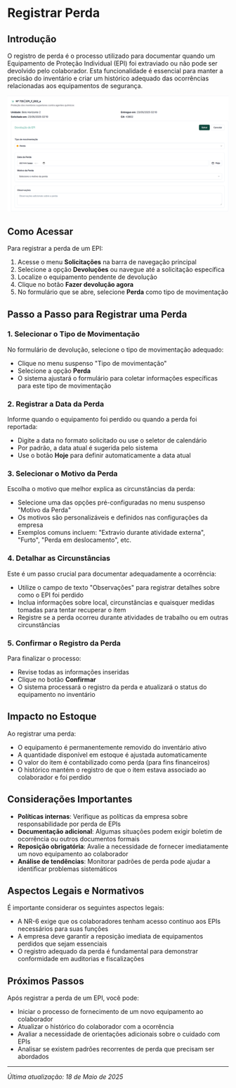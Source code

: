 # Registrar Perda

## Introdução

O registro de perda é o processo utilizado para documentar quando um Equipamento de Proteção Individual (EPI) foi extraviado ou não pode ser devolvido pelo colaborador. Esta funcionalidade é essencial para manter a precisão do inventário e criar um histórico adequado das ocorrências relacionadas aos equipamentos de segurança.

![Formulário de Registro de Perda](<../../.gitbook/assets/image (47).png>)

## Como Acessar

Para registrar a perda de um EPI:

1. Acesse o menu **Solicitações** na barra de navegação principal
2. Selecione a opção **Devoluções** ou navegue até a solicitação específica
3. Localize o equipamento pendente de devolução
4. Clique no botão **Fazer devolução agora**
5. No formulário que se abre, selecione **Perda** como tipo de movimentação

## Passo a Passo para Registrar uma Perda

### 1. Selecionar o Tipo de Movimentação

No formulário de devolução, selecione o tipo de movimentação adequado:

* Clique no menu suspenso "Tipo de movimentação"
* Selecione a opção **Perda**
* O sistema ajustará o formulário para coletar informações específicas para este tipo de movimentação

### 2. Registrar a Data da Perda

Informe quando o equipamento foi perdido ou quando a perda foi reportada:

* Digite a data no formato solicitado ou use o seletor de calendário
* Por padrão, a data atual é sugerida pelo sistema
* Use o botão **Hoje** para definir automaticamente a data atual

### 3. Selecionar o Motivo da Perda

Escolha o motivo que melhor explica as circunstâncias da perda:

* Selecione uma das opções pré-configuradas no menu suspenso "Motivo da Perda"
* Os motivos são personalizáveis e definidos nas configurações da empresa
* Exemplos comuns incluem: "Extravio durante atividade externa", "Furto", "Perda em deslocamento", etc.

### 4. Detalhar as Circunstâncias

Este é um passo crucial para documentar adequadamente a ocorrência:

* Utilize o campo de texto "Observações" para registrar detalhes sobre como o EPI foi perdido
* Inclua informações sobre local, circunstâncias e quaisquer medidas tomadas para tentar recuperar o item
* Registre se a perda ocorreu durante atividades de trabalho ou em outras circunstâncias

### 5. Confirmar o Registro da Perda

Para finalizar o processo:

* Revise todas as informações inseridas
* Clique no botão **Confirmar**
* O sistema processará o registro da perda e atualizará o status do equipamento no inventário

## Impacto no Estoque

Ao registrar uma perda:

* O equipamento é permanentemente removido do inventário ativo
* A quantidade disponível em estoque é ajustada automaticamente
* O valor do item é contabilizado como perda (para fins financeiros)
* O histórico mantém o registro de que o item estava associado ao colaborador e foi perdido

## Considerações Importantes

* **Políticas internas**: Verifique as políticas da empresa sobre responsabilidade por perda de EPIs
* **Documentação adicional**: Algumas situações podem exigir boletim de ocorrência ou outros documentos formais
* **Reposição obrigatória**: Avalie a necessidade de fornecer imediatamente um novo equipamento ao colaborador
* **Análise de tendências**: Monitorar padrões de perda pode ajudar a identificar problemas sistemáticos

## Aspectos Legais e Normativos

É importante considerar os seguintes aspectos legais:

* A NR-6 exige que os colaboradores tenham acesso contínuo aos EPIs necessários para suas funções
* A empresa deve garantir a reposição imediata de equipamentos perdidos que sejam essenciais
* O registro adequado da perda é fundamental para demonstrar conformidade em auditorias e fiscalizações

## Próximos Passos

Após registrar a perda de um EPI, você pode:

* Iniciar o processo de fornecimento de um novo equipamento ao colaborador
* Atualizar o histórico do colaborador com a ocorrência
* Avaliar a necessidade de orientações adicionais sobre o cuidado com EPIs
* Analisar se existem padrões recorrentes de perda que precisam ser abordados

***

_Última atualização: 18 de Maio de 2025_
